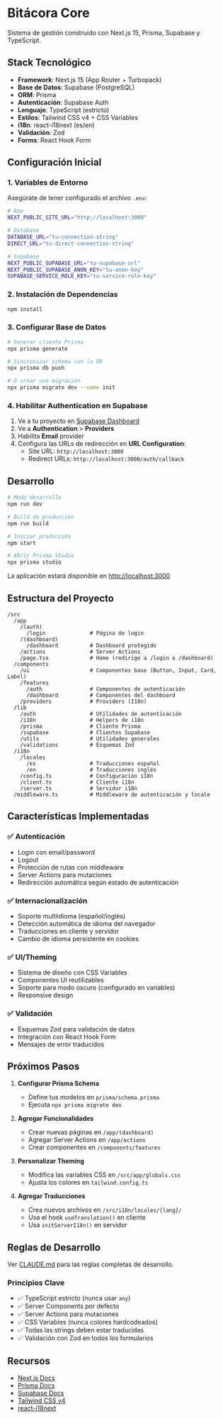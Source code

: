 # Bitácora Core

Sistema de gestión construido con Next.js 15, Prisma, Supabase y TypeScript.

## Stack Tecnológico

- **Framework**: Next.js 15 (App Router + Turbopack)
- **Base de Datos**: Supabase (PostgreSQL)
- **ORM**: Prisma
- **Autenticación**: Supabase Auth
- **Lenguaje**: TypeScript (estricto)
- **Estilos**: Tailwind CSS v4 + CSS Variables
- **i18n**: react-i18next (es/en)
- **Validación**: Zod
- **Forms**: React Hook Form

## Configuración Inicial

### 1. Variables de Entorno

Asegúrate de tener configurado el archivo `.env`:

```bash
# App
NEXT_PUBLIC_SITE_URL="http://localhost:3000"

# Database
DATABASE_URL="tu-connection-string"
DIRECT_URL="tu-direct-connection-string"

# Supabase
NEXT_PUBLIC_SUPABASE_URL="tu-supabase-url"
NEXT_PUBLIC_SUPABASE_ANON_KEY="tu-anon-key"
SUPABASE_SERVICE_ROLE_KEY="tu-service-role-key"
```

### 2. Instalación de Dependencias

```bash
npm install
```

### 3. Configurar Base de Datos

```bash
# Generar cliente Prisma
npx prisma generate

# Sincronizar schema con la DB
npx prisma db push

# O crear una migración
npx prisma migrate dev --name init
```

### 4. Habilitar Authentication en Supabase

1. Ve a tu proyecto en [Supabase Dashboard](https://supabase.com/dashboard)
2. Ve a **Authentication** > **Providers**
3. Habilita **Email** provider
4. Configura las URLs de redirección en **URL Configuration**:
   - Site URL: `http://localhost:3000`
   - Redirect URLs: `http://localhost:3000/auth/callback`

## Desarrollo

```bash
# Modo desarrollo
npm run dev

# Build de producción
npm run build

# Iniciar producción
npm start

# Abrir Prisma Studio
npx prisma studio
```

La aplicación estará disponible en [http://localhost:3000](http://localhost:3000)

## Estructura del Proyecto

```
/src
  /app
    /(auth)
      /login              # Página de login
    /(dashboard)
      /dashboard          # Dashboard protegido
    /actions              # Server Actions
    /page.tsx             # Home (redirige a /login o /dashboard)
  /components
    /ui                   # Componentes base (Button, Input, Card, Label)
    /features
      /auth               # Componentes de autenticación
      /dashboard          # Componentes del dashboard
    /providers            # Providers (I18n)
  /lib
    /auth                 # Utilidades de autenticación
    /i18n                 # Helpers de i18n
    /prisma               # Cliente Prisma
    /supabase             # Clientes Supabase
    /utils                # Utilidades generales
    /validations          # Esquemas Zod
  /i18n
    /locales
      /es                 # Traducciones español
      /en                 # Traducciones inglés
    /config.ts            # Configuración i18n
    /client.ts            # Cliente i18n
    /server.ts            # Servidor i18n
  /middleware.ts          # Middleware de autenticación y locale
```

## Características Implementadas

### ✅ Autenticación
- Login con email/password
- Logout
- Protección de rutas con middleware
- Server Actions para mutaciones
- Redirección automática según estado de autenticación

### ✅ Internacionalización
- Soporte multiidioma (español/inglés)
- Detección automática de idioma del navegador
- Traducciones en cliente y servidor
- Cambio de idioma persistente en cookies

### ✅ UI/Theming
- Sistema de diseño con CSS Variables
- Componentes UI reutilizables
- Soporte para modo oscuro (configurado en variables)
- Responsive design

### ✅ Validación
- Esquemas Zod para validación de datos
- Integración con React Hook Form
- Mensajes de error traducidos

## Próximos Pasos

1. **Configurar Prisma Schema**
   - Define tus modelos en `prisma/schema.prisma`
   - Ejecuta `npx prisma migrate dev`

2. **Agregar Funcionalidades**
   - Crear nuevas páginas en `/app/(dashboard)`
   - Agregar Server Actions en `/app/actions`
   - Crear componentes en `/components/features`

3. **Personalizar Theming**
   - Modifica las variables CSS en `/src/app/globals.css`
   - Ajusta los colores en `tailwind.config.ts`

4. **Agregar Traducciones**
   - Crea nuevos archivos en `/src/i18n/locales/{lang}/`
   - Usa el hook `useTranslation()` en cliente
   - Usa `initServerI18n()` en servidor

## Reglas de Desarrollo

Ver [CLAUDE.md](./CLAUDE.md) para las reglas completas de desarrollo.

### Principios Clave

- ✅ TypeScript estricto (nunca usar `any`)
- ✅ Server Components por defecto
- ✅ Server Actions para mutaciones
- ✅ CSS Variables (nunca colores hardcodeados)
- ✅ Todas las strings deben estar traducidas
- ✅ Validación con Zod en todos los formularios

## Recursos

- [Next.js Docs](https://nextjs.org/docs)
- [Prisma Docs](https://prisma.io/docs)
- [Supabase Docs](https://supabase.com/docs)
- [Tailwind CSS v4](https://tailwindcss.com/docs/v4-beta)
- [react-i18next](https://react.i18next.com)
